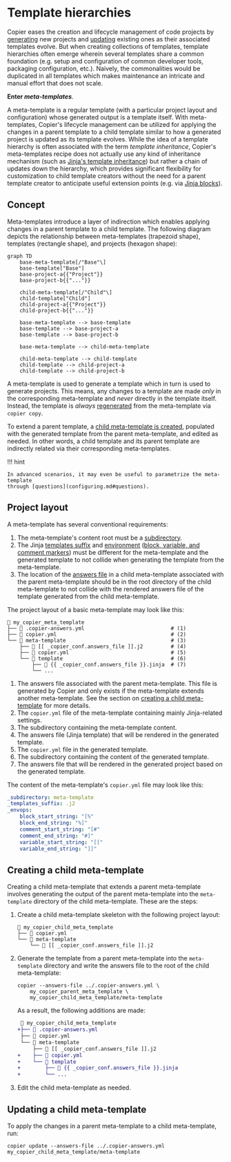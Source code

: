 # Template hierarchies

Copier eases the creation and lifecycle management of code projects by
[generating](generating.md) new projects and [updating](updating.md) existing ones as
their associated templates evolve. But when creating collections of templates, template
hierarchies often emerge wherein several templates share a common foundation (e.g. setup
and configuration of common developer tools, packaging configuration, etc.). Naively,
the commonalities would be duplicated in all templates which makes maintenance an
intricate and manual effort that does not scale.

**Enter _meta-templates_**.

A meta-template is a regular template (with a particular project layout and
configuration) whose generated output is a template itself. With meta-templates,
Copier's lifecycle management can be utilized for applying the changes in a parent
template to a child template similar to how a generated project is updated as its
template evolves. While the idea of a template hierarchy is often associated with the
term _template inheritance_, Copier's meta-templates recipe does not actually use any
kind of inheritance mechanism (such as [Jinja's template
inheritance][jinja-inheritance]) but rather a chain of updates down the hierarchy, which
provides significant flexibility for customization to child template creators without
the need for a parent template creator to anticipate useful extension points (e.g. via
[Jinja blocks](jinja-blocks)).

## Concept

Meta-templates introduce a layer of indirection which enables applying changes in a
parent template to a child template. The following diagram depicts the relationship
between meta-templates (trapezoid shape), templates (rectangle shape), and projects
(hexagon shape):

```mermaid
graph TD
    base-meta-template[/"Base"\]
    base-template["Base"]
    base-project-a{{"Project"}}
    base-project-b{{"..."}}

    child-meta-template[/"Child"\]
    child-template["Child"]
    child-project-a{{"Project"}}
    child-project-b{{"..."}}

    base-meta-template --> base-template
    base-template --> base-project-a
    base-template --> base-project-b

    base-meta-template --> child-meta-template

    child-meta-template --> child-template
    child-template --> child-project-a
    child-template --> child-project-b
```

A meta-template is used to generate a template which in turn is used to generate
projects. This means, any changes to a template are made _only_ in the corresponding
meta-template and _never_ directly in the template itself. Instead, the template is
_always_ [regenerated](generating.md#regenerating-a-project) from the meta-template via
`copier copy`.

To extend a parent template, a
[child meta-template is created](#creating-a-child-meta-template), populated with the
generated template from the parent meta-template, and edited as needed. In other words,
a child template and its parent template are indirectly related via their corresponding
meta-templates.

!!! hint

    In advanced scenarios, it may even be useful to parametrize the meta-template
    through [questions](configuring.md#questions).

## Project layout

A meta-template has several conventional requirements:

1.  The meta-template's content root must be a
    [subdirectory](configuring.md#subdirectory).
1.  The Jinja [templates suffix](configuring.md#templates_suffix) and
    [environment](configuring.md#envops) ([block, variable, and comment
    markers][jinja-environment]) must be different for the meta-template and the
    generated template to not collide when generating the template from the
    meta-template.
1.  The location of the [answers file](configuring.md#the-copier-answersyml-file) in a
    child meta-template associated with the parent meta-template should be in the root
    directory of the child meta-template to not collide with the rendered answers file
    of the template generated from the child meta-template.

The project layout of a basic meta-template may look like this:

```shell title="Meta-template project layout"
📁 my_copier_meta_template
├── 📄 .copier-answers.yml                            # (1)
├── 📄 copier.yml                                     # (2)
└── 📁 meta-template                                  # (3)
    ├── 📄 [[ _copier_conf.answers_file ]].j2         # (4)
    ├── 📄 copier.yml                                 # (5)
    └── 📁 template                                   # (6)
        ├── 📄 {{ _copier_conf.answers_file }}.jinja  # (7)
        └── ...
```

1.  The answers file associated with the parent meta-template. This file is generated by
    Copier and only exists if the meta-template extends another meta-template. See the
    section on [creating a child meta-template](#creating-a-child-meta-template) for
    more details.
1.  The `copier.yml` file of the meta-template containing mainly Jinja-related settings.
1.  The subdirectory containing the meta-template content.
1.  The answers file (Jinja template) that will be rendered in the generated template.
1.  The `copier.yml` file in the generated template.
1.  The subdirectory containing the content of the generated template.
1.  The answers file that will be rendered in the generated project based on the
    generated template.

The content of the meta-template's `copier.yml` file may look like this:

```yaml title="copier.yml"
_subdirectory: meta-template
_templates_suffix: .j2
_envops:
    block_start_string: "[%"
    block_end_string: "%]"
    comment_start_string: "[#"
    comment_end_string: "#]"
    variable_start_string: "[["
    variable_end_string: "]]"
```

## Creating a child meta-template

Creating a child meta-template that extends a parent meta-template involves generating
the output of the parent meta-template into the `meta-template` directory of the child
meta-template. These are the steps:

1.  Create a child meta-template skeleton with the following project layout:

    ```shell title="Child meta-template skeleton"
    📁 my_copier_child_meta_template
    ├── 📄 copier.yml
    └── 📁 meta-template
        └── 📄 [[ _copier_conf.answers_file ]].j2
    ```

1.  Generate the template from a parent meta-template into the `meta-template` directory
    and write the answers file to the root of the child meta-template:

    ```shell
    copier --answers-file ../.copier-answers.yml \
        my_copier_parent_meta_template \
        my_copier_child_meta_template/meta-template
    ```

    As a result, the following additions are made:

    ```diff title="Child meta-template project layout"
     📁 my_copier_child_meta_template
    +├── 📄 .copier-answers.yml
     ├── 📄 copier.yml
     └── 📁 meta-template
         ├── 📄 [[ _copier_conf.answers_file ]].j2
    +    ├── 📄 copier.yml
    +    └── 📁 template
    +        ├── 📄 {{ _copier_conf.answers_file }}.jinja
    +        └── ...
    ```

1.  Edit the child meta-template as needed.

## Updating a child meta-template

To apply the changes in a parent meta-template to a child meta-template, run:

```shell
copier update --answers-file ../.copier-answers.yml my_copier_child_meta_template/meta-template
```

[jinja-blocks]: https://jinja.palletsprojects.com/en/3.1.x/templates/#blocks
[jinja-environment]: https://jinja.palletsprojects.com/en/3.1.x/api/#jinja2.Environment
[jinja-inheritance]:
    https://jinja.palletsprojects.com/en/3.1.x/templates/#template-inheritance
